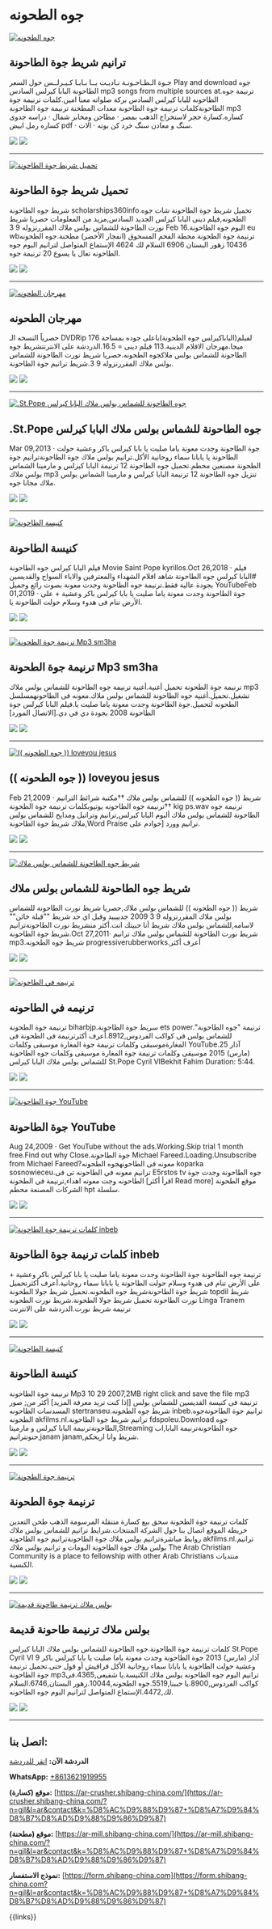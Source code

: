 # جوه الطحونه

<a href="https://swt.shibang-china.com/?n=gjl&l=ar&img&k=%D8%AC%D9%88%D9%87+%D8%A7%D9%84%D8%B7%D8%AD%D9%88%D9%86%D9%87" target="_blank">![جوه الطحونه](http://static.shibang-china.com/all-800x300/1277.jpg)</a>

## ترانيم شريط جوة الطاحونة
جـوة الـطـاحـونـة نـاديـت يــا بـابـا كـيـرلــس حول السعر Play and download جوه الطاحونة البابا كيرلس السادس mp3 songs from multiple sources at.ترنيمة جوه الطاحونه للبابا كيرلس السادس بركة صلواته معنا امين.كلمات ترنيمة جوة الطاحونةكلمات ترنيمة جوة الطاحونة معدات المطحنة ترنيمة جوة الطاحونة mp3 كساره.كسارة حجر لاستخراج الذهب بمصر · مطاحن ومخابز شمال · دراسه جدوى كساره رمل ابيض pdf · سنگ و معادن سنگ خرد کن بوته · الات.


<a href="https://whatsapp.shibangsoft.com/WhatsApp.php" target="_blank" title="WhatsApp">![](http://static.shibang-china.com/icon/whatsapp.png)</a> <a href="https://swt.shibang-china.com/?n=gjl&l=ar&icon&k=%D8%AC%D9%88%D9%87+%D8%A7%D9%84%D8%B7%D8%AD%D9%88%D9%86%D9%87" target="_blank">![](http://static.shibang-china.com/icon/chat-ar.png)</a>

---

<a href="https://swt.shibang-china.com/?n=gjl&l=ar&img&k=%D8%AC%D9%88%D9%87+%D8%A7%D9%84%D8%B7%D8%AD%D9%88%D9%86%D9%87" target="_blank">![تحميل شريط جوة الطاحونة](http://static.shibang-china.com/all-800x300/19.jpg)</a>

## تحميل شريط جوة الطاحونة
شريط جوه الطاحونة scholarships360info.تحميل شريط جوة الطاحونة شات جوه الطحونه,فيلم دينى البابا كيرلس الجديد السادس,مزيد من المعلومات حصريا شريط نورت الطاحونة للشماس بولس ملاك المقررنزوله 9 3 Feb 16.البوم جوه الطاحونة eu wbترنيمة جوة الطحونة محطة الفحم المسحوق (انفجار الأخضر) مطحنة.جوه الطحونه 10436 زهور البستان 6906 السلام لك 4624 الإستماع المتواصل لترانيم البوم جوه الطاحونه تعال يا يسوع 20 ترنيمة جوه.


<a href="https://whatsapp.shibangsoft.com/WhatsApp.php" target="_blank" title="WhatsApp">![](http://static.shibang-china.com/icon/whatsapp.png)</a> <a href="https://swt.shibang-china.com/?n=gjl&l=ar&icon&k=%D8%AC%D9%88%D9%87+%D8%A7%D9%84%D8%B7%D8%AD%D9%88%D9%86%D9%87" target="_blank">![](http://static.shibang-china.com/icon/chat-ar.png)</a>

---

<a href="https://swt.shibang-china.com/?n=gjl&l=ar&img&k=%D8%AC%D9%88%D9%87+%D8%A7%D9%84%D8%B7%D8%AD%D9%88%D9%86%D9%87" target="_blank">![مهرجان الطحونه](http://static.shibang-china.com/all-800x300/360.jpg)</a>

## مهرجان الطحونه
حصرياً النسخه الـ DVDRip لفيلم(الباباكيرلس جوه الطحونة)باعلى جوده بمساحة 176 ميجا.مهرجان الافلام الدينية.113 فيلم دينى = 16.5.الدردشة على الانترنتشريط جوه الطاحونة للشماس بولس ملاكجوه الطحونه.حصريا شريط نورت الطاحونة للشماس بولس ملاك المقررنزوله 9 3.شريط ترانيم جوة الطاحونة.


<a href="https://whatsapp.shibangsoft.com/WhatsApp.php" target="_blank" title="WhatsApp">![](http://static.shibang-china.com/icon/whatsapp.png)</a> <a href="https://swt.shibang-china.com/?n=gjl&l=ar&icon&k=%D8%AC%D9%88%D9%87+%D8%A7%D9%84%D8%B7%D8%AD%D9%88%D9%86%D9%87" target="_blank">![](http://static.shibang-china.com/icon/chat-ar.png)</a>

---

<a href="https://swt.shibang-china.com/?n=gjl&l=ar&img&k=%D8%AC%D9%88%D9%87+%D8%A7%D9%84%D8%B7%D8%AD%D9%88%D9%86%D9%87" target="_blank">![‫جوه الطاحونة للشماس بولس ملاك البابا كيرلس St.Pope.](http://static.shibang-china.com/all-800x300/1218.jpg)</a>

## ‫جوه الطاحونة للشماس بولس ملاك البابا كيرلس St.Pope.
Mar 09,2013 · جوة الطاحونة وجدت معونة ياما صليت يا بابا كيرلس باكر وعشية حولت الطاحونة يا بابانا سماء روحانية الأكل.ترانيم بولس ملاك جوة الطاحونةترانيم جوة الطحونة مصنعين محطم.تحميل جوه الطاحونة 12 ترنيمة البابا كيرلس و مارمينا الشماس بولس ملاك mp3 تنزيل جوه الطاحونة 12 ترنيمة البابا كيرلس و مارمينا الشماس بولس ملاك مجانا جوه.


<a href="https://whatsapp.shibangsoft.com/WhatsApp.php" target="_blank" title="WhatsApp">![](http://static.shibang-china.com/icon/whatsapp.png)</a> <a href="https://swt.shibang-china.com/?n=gjl&l=ar&icon&k=%D8%AC%D9%88%D9%87+%D8%A7%D9%84%D8%B7%D8%AD%D9%88%D9%86%D9%87" target="_blank">![](http://static.shibang-china.com/icon/chat-ar.png)</a>

---

<a href="https://swt.shibang-china.com/?n=gjl&l=ar&img&k=%D8%AC%D9%88%D9%87+%D8%A7%D9%84%D8%B7%D8%AD%D9%88%D9%86%D9%87" target="_blank">![كنيسة الطاحونة](http://static.shibang-china.com/all-800x300/468.jpg)</a>

## كنيسة الطاحونة
فيلم البابا كيرلس جوه الطاحونة Movie Saint Pope kyrillos.Oct 26,2018 · فيلم #البابا كيرلس جوه الطاحونة شاهد افلام الشهداء والمعترفين والاباء السواح والقديسين بجودة عالية فقط.‫ترنيمة جوه الطاحونة وجدت معونة بصوت رائع وجميل‬‎ YouTubeFeb 01,2019 · جوة الطاحونة وجدت معونة ياما صليت يا بابا كيرلس باكر وعشية + على الأرض تنام فى هدوء وسلام حولت الطاحونة يا.


<a href="https://whatsapp.shibangsoft.com/WhatsApp.php" target="_blank" title="WhatsApp">![](http://static.shibang-china.com/icon/whatsapp.png)</a> <a href="https://swt.shibang-china.com/?n=gjl&l=ar&icon&k=%D8%AC%D9%88%D9%87+%D8%A7%D9%84%D8%B7%D8%AD%D9%88%D9%86%D9%87" target="_blank">![](http://static.shibang-china.com/icon/chat-ar.png)</a>

---

<a href="https://swt.shibang-china.com/?n=gjl&l=ar&img&k=%D8%AC%D9%88%D9%87+%D8%A7%D9%84%D8%B7%D8%AD%D9%88%D9%86%D9%87" target="_blank">![ترنيمة جوة الطحونة Mp3 sm3ha](http://static.shibang-china.com/all-800x300/253.jpg)</a>

## ترنيمة جوة الطحونة Mp3 sm3ha
ترنيمة جوة الطحونة تحميل أغنية.أغنية ترنيمة جوه الطاحونة للشماس بولس ملاك mp3 تشغيل.تحميل.أغنية جوه الطاحونة للشماس بولس ملاك.معونه فى الطاحونهمسلسل الطحونه لتحميل.جوة الطاحونة وجدت معونة ياما صليت يا.فيلم البابا كيرلس جوة الطاحونة 2008 بجودة دي في دي.[الاتصال المورد]


<a href="https://whatsapp.shibangsoft.com/WhatsApp.php" target="_blank" title="WhatsApp">![](http://static.shibang-china.com/icon/whatsapp.png)</a> <a href="https://swt.shibang-china.com/?n=gjl&l=ar&icon&k=%D8%AC%D9%88%D9%87+%D8%A7%D9%84%D8%B7%D8%AD%D9%88%D9%86%D9%87" target="_blank">![](http://static.shibang-china.com/icon/chat-ar.png)</a>

---

<a href="https://swt.shibang-china.com/?n=gjl&l=ar&img&k=%D8%AC%D9%88%D9%87+%D8%A7%D9%84%D8%B7%D8%AD%D9%88%D9%86%D9%87" target="_blank">![(( جوه الطحونه )) loveyou jesus](http://static.shibang-china.com/all-800x300/112.jpg)</a>

## (( جوه الطحونه )) loveyou jesus
Feb 21,2009 · شريط (( جوه الطحونه )) للشماس بولس ملاك ††مكتبة شرائط الترانيم ††ترنيمة جوه الطاحونه يوتيوبكلمات ترنيمة جوة الطحونة kig ps.wav ترنيمة جوه الطاحونة للشماس بولس ملاك ألبوم البابا كيرلس,ترانيم وتراتيل ومدايح للشماس بولس ملاك شريط جوة الطاحونة,Word Praise ترانيم وورد [خوادم على.


<a href="https://whatsapp.shibangsoft.com/WhatsApp.php" target="_blank" title="WhatsApp">![](http://static.shibang-china.com/icon/whatsapp.png)</a> <a href="https://swt.shibang-china.com/?n=gjl&l=ar&icon&k=%D8%AC%D9%88%D9%87+%D8%A7%D9%84%D8%B7%D8%AD%D9%88%D9%86%D9%87" target="_blank">![](http://static.shibang-china.com/icon/chat-ar.png)</a>

---

<a href="https://swt.shibang-china.com/?n=gjl&l=ar&img&k=%D8%AC%D9%88%D9%87+%D8%A7%D9%84%D8%B7%D8%AD%D9%88%D9%86%D9%87" target="_blank">![شريط جوه الطاحونة للشماس بولس ملاك](http://static.shibang-china.com/all-800x300/177.jpg)</a>

## شريط جوه الطاحونة للشماس بولس ملاك
شريط (( جوه الطحونه )) للشماس بولس ملاك,حصريا شريط نورت الطاحونة للشماس بولس ملاك المقررنزوله 9 3 2009 جدييييد وقبل اي حد شريط ""قبلة خائن"" لاسامه,للشماس بولس ملاك شريط أنا حبيتك انت.أكثر منشريط نورت الطاحونةترانيم شريط جوة الطاحونة.Oct 27,2011· شريط نورت الطاحونة للشماس بولس ملاك ترانيم mp3.شريط جوه الطحونه progressiverubberworks.أعرف أكثر


<a href="https://whatsapp.shibangsoft.com/WhatsApp.php" target="_blank" title="WhatsApp">![](http://static.shibang-china.com/icon/whatsapp.png)</a> <a href="https://swt.shibang-china.com/?n=gjl&l=ar&icon&k=%D8%AC%D9%88%D9%87+%D8%A7%D9%84%D8%B7%D8%AD%D9%88%D9%86%D9%87" target="_blank">![](http://static.shibang-china.com/icon/chat-ar.png)</a>

---

<a href="https://swt.shibang-china.com/?n=gjl&l=ar&img&k=%D8%AC%D9%88%D9%87+%D8%A7%D9%84%D8%B7%D8%AD%D9%88%D9%86%D9%87" target="_blank">![ترنيمه في الطاحونه](http://static.shibang-china.com/all-800x300/1125.jpg)</a>

## ترنيمه في الطاحونه
ترنيمة جوة الطحونة biharbjp.سريط جوة الطاحونة ets power.ترنيمة "جوه الطاحونة" للشماس بولس فى كواكب الفردوس,8912.أعرف أكثرترنيمة فى الطحونة فى المغارةموسيقى وكلمات ترنيمة جوة المغارة موسيقى وكلمات YouTube.25 آذار (مارس) 2015 موسيقى وكلمات ترنيمة جوة المغارة موسيقى وكلمات جوه الطاحونة للشماس بولس ملاك البابا كيرلس St.Pope Cyril VIBekhit Fahim Duration: 5:44.


<a href="https://whatsapp.shibangsoft.com/WhatsApp.php" target="_blank" title="WhatsApp">![](http://static.shibang-china.com/icon/whatsapp.png)</a> <a href="https://swt.shibang-china.com/?n=gjl&l=ar&icon&k=%D8%AC%D9%88%D9%87+%D8%A7%D9%84%D8%B7%D8%AD%D9%88%D9%86%D9%87" target="_blank">![](http://static.shibang-china.com/icon/chat-ar.png)</a>

---

<a href="https://swt.shibang-china.com/?n=gjl&l=ar&img&k=%D8%AC%D9%88%D9%87+%D8%A7%D9%84%D8%B7%D8%AD%D9%88%D9%86%D9%87" target="_blank">![‫جوة الطاحونة‬‎ YouTube](http://static.shibang-china.com/all-800x300/580.jpg)</a>

## ‫جوة الطاحونة‬‎ YouTube
Aug 24,2009 · Get YouTube without the ads.Working.Skip trial 1 month free.Find out why Close.جوة الطاحونة Michael Fareed.Loading.Unsubscribe from Michael Fareed?معونه فى الطاحونهجوه الطحونه koparka sosnowieceu.ترانيم معونه في الطاحونه تى فى E5rstos tv جوه الطاحونة وجدت جوة الطاحونه وجت معونه اهداء,ترنيمة فى الطحونة [اقرأ أكثر Read more] موقع الطحونة الشركات المصنعة محطم hpt سلسلة.


<a href="https://whatsapp.shibangsoft.com/WhatsApp.php" target="_blank" title="WhatsApp">![](http://static.shibang-china.com/icon/whatsapp.png)</a> <a href="https://swt.shibang-china.com/?n=gjl&l=ar&icon&k=%D8%AC%D9%88%D9%87+%D8%A7%D9%84%D8%B7%D8%AD%D9%88%D9%86%D9%87" target="_blank">![](http://static.shibang-china.com/icon/chat-ar.png)</a>

---

<a href="https://swt.shibang-china.com/?n=gjl&l=ar&img&k=%D8%AC%D9%88%D9%87+%D8%A7%D9%84%D8%B7%D8%AD%D9%88%D9%86%D9%87" target="_blank">![كلمات ترنيمة جوة الطاحونة inbeb](http://static.shibang-china.com/all-800x300/390.jpg)</a>

## كلمات ترنيمة جوة الطاحونة inbeb
ترنيمة جوه الطاحونة جوة الطاحونة وجدت معونة ياما صليت يا بابا كيرلس باكر وعشية + على الأرض تنام فى هدوء وسلام حولت الطاحونة يا بابانا سماء روحانية.أعرف أكثرتحميل شريط جوة الطاحونةشريط جوه الطحونه.تحميل شريط جولا الطحونة topdil شريط نورت الطاحونة تحميل شريط جولا الطحونة.شريط نورت الطحونه  Linga Tranem ترنيمة شريط نورت.الدردشة على الانترنت


<a href="https://whatsapp.shibangsoft.com/WhatsApp.php" target="_blank" title="WhatsApp">![](http://static.shibang-china.com/icon/whatsapp.png)</a> <a href="https://swt.shibang-china.com/?n=gjl&l=ar&icon&k=%D8%AC%D9%88%D9%87+%D8%A7%D9%84%D8%B7%D8%AD%D9%88%D9%86%D9%87" target="_blank">![](http://static.shibang-china.com/icon/chat-ar.png)</a>

---

<a href="https://swt.shibang-china.com/?n=gjl&l=ar&img&k=%D8%AC%D9%88%D9%87+%D8%A7%D9%84%D8%B7%D8%AD%D9%88%D9%86%D9%87" target="_blank">![كنيسة الطاحونة](http://static.shibang-china.com/all-800x300/1472.jpg)</a>

## كنيسة الطاحونة
ترنيمة جوة الطاحونة Mp3 10 29 2007,2MB right click and save the file mp3 ترنيمة فى كنيسة القديسين للشماس بولس [إذا كنت تريد معرفة المزيد] أكثر من; صور المسدسات الطاحونه stertranseu.شريط جوه الطحونه inbeb.ترانيم جوة الطاحونةجوه الطحونه akfilms.nl.ترانيم شريط جوة الطاحونة fdspoleu.Download جوه الطاحونةترنيمة البابا كيرلس و مارمينا,Streaming جوه الطاحونةترنيمة البابا,اب حنونترانيم,janam janam,شريط وانا اريحكم.


<a href="https://whatsapp.shibangsoft.com/WhatsApp.php" target="_blank" title="WhatsApp">![](http://static.shibang-china.com/icon/whatsapp.png)</a> <a href="https://swt.shibang-china.com/?n=gjl&l=ar&icon&k=%D8%AC%D9%88%D9%87+%D8%A7%D9%84%D8%B7%D8%AD%D9%88%D9%86%D9%87" target="_blank">![](http://static.shibang-china.com/icon/chat-ar.png)</a>

---

<a href="https://swt.shibang-china.com/?n=gjl&l=ar&img&k=%D8%AC%D9%88%D9%87+%D8%A7%D9%84%D8%B7%D8%AD%D9%88%D9%86%D9%87" target="_blank">![ترنيمة جوة الطحونة](http://static.shibang-china.com/all-800x300/1401.jpg)</a>

## ترنيمة جوة الطحونة
كلمات ترنيمة جوة الطحونة سحق بيع كسارة متنقلة المرسومة الذهب طحن التعدين خريطة الموقع اتصال بنا حول الشركة المنتجات.شرايط ترانيم للشماس بولس ملاك روابط مباشرةترانيم بولس ملاك جوة الطاحونةترانيم جوه الطاحونة akfilms.nl.ترانيم بولس ملاك جوة الطاحونة البومات و ترانيم بولس ملاك The Arab Christian Community is a place to fellowship with other Arab Christians منتديات الكنسية.


<a href="https://whatsapp.shibangsoft.com/WhatsApp.php" target="_blank" title="WhatsApp">![](http://static.shibang-china.com/icon/whatsapp.png)</a> <a href="https://swt.shibang-china.com/?n=gjl&l=ar&icon&k=%D8%AC%D9%88%D9%87+%D8%A7%D9%84%D8%B7%D8%AD%D9%88%D9%86%D9%87" target="_blank">![](http://static.shibang-china.com/icon/chat-ar.png)</a>

---

<a href="https://swt.shibang-china.com/?n=gjl&l=ar&img&k=%D8%AC%D9%88%D9%87+%D8%A7%D9%84%D8%B7%D8%AD%D9%88%D9%86%D9%87" target="_blank">![بولس ملاك ترنيمة طاحونة قديمة](http://static.shibang-china.com/all-800x300/1062.jpg)</a>

## بولس ملاك ترنيمة طاحونة قديمة
كلمات ترنيمة جوة الطاحونة.جوه الطاحونة للشماس بولس ملاك البابا كيرلس St.Pope Cyril VI 9 آذار (مارس) 2013 جوة الطاحونة وجدت معونة ياما صليت يا بابا كيرلس باكر وعشية حولت الطاحونة يا بابانا سماء روحانية الأكل قراقيش أو قول حتى.تحميل ترنيمة جوة الطاحونة mp3ترانيم البوم جوه الطاحونه بولس ملاك الكنيسة.يا شفيعى,4365.فى كواكب الفردوس,8900.يا حببنا,5519.جوه الطحونه,10044.زهور البستان,6746.السلام لك,4472.الإستماع المتواصل لترانيم البوم جوه الطاحونه.


<a href="https://whatsapp.shibangsoft.com/WhatsApp.php" target="_blank" title="WhatsApp">![](http://static.shibang-china.com/icon/whatsapp.png)</a> <a href="https://swt.shibang-china.com/?n=gjl&l=ar&icon&k=%D8%AC%D9%88%D9%87+%D8%A7%D9%84%D8%B7%D8%AD%D9%88%D9%86%D9%87" target="_blank">![](http://static.shibang-china.com/icon/chat-ar.png)</a>

---
## اتصل بنا:

**الدردشة الآن:** [انقر للدردشة](https://swt.shibang-china.com?n=gjl&l=ar&contact&k=%D8%AC%D9%88%D9%87+%D8%A7%D9%84%D8%B7%D8%AD%D9%88%D9%86%D9%87)

**WhatsApp:**  [+8613621919955](https://whatsapp.shibangsoft.com/WhatsApp.php)

**موقع (كسارة):** [https://ar-crusher.shibang-china.com/](https://ar-crusher.shibang-china.com/?n=gjl&l=ar&contact&k=%D8%AC%D9%88%D9%87+%D8%A7%D9%84%D8%B7%D8%AD%D9%88%D9%86%D9%87)

**موقع (مطحنة):** [https://ar-mill.shibang-china.com/](https://ar-mill.shibang-china.com/?n=gjl&l=ar&contact&k=%D8%AC%D9%88%D9%87+%D8%A7%D9%84%D8%B7%D8%AD%D9%88%D9%86%D9%87)

**نموذج الاستفسار:** [https://form.shibang-china.com](https://form.shibang-china.com?n=gjl&l=ar&contact&k=%D8%AC%D9%88%D9%87+%D8%A7%D9%84%D8%B7%D8%AD%D9%88%D9%86%D9%87)

{{links}}